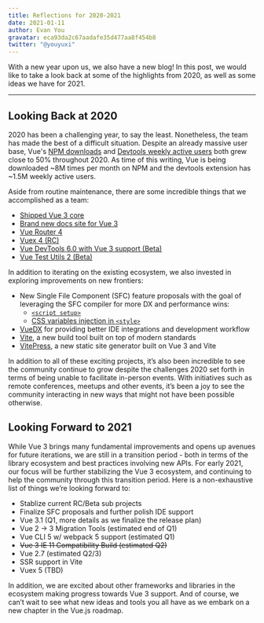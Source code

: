 ```yaml
---
title: Reflections for 2020-2021
date: 2021-01-11
author: Evan You
gravatar: eca93da2c67aadafe35d477aa8f454b8
twitter: "@youyuxi"
---
```


With a new year upon us, we also have a new blog! In this post, we would like to take a look back at some of the highlights from 2020, as well as some ideas we have for 2021.

---

## Looking Back at 2020

2020 has been a challenging year, to say the least. Nonetheless, the team has made the best of a difficult situation. Despite an already massive user base, Vue's [NPM downloads](https://npm-stat.com/charts.html?package=vue&from=2020-01-01&to=2020-12-31) and [Devtools weekly active users](https://chrome-stats.com/d/nhdogjmejiglipccpnnnanhbledajbpd) both grew close to 50% throughout 2020. As time of this writing, Vue is being downloaded ~8M times per month on NPM and the devtools extension has ~1.5M weekly active users.

Aside from routine maintenance, there are some incredible things that we accomplished as a team:

- [Shipped Vue 3 core](https://github.com/vuejs/vue-next/releases/tag/v3.0.0)
- [Brand new docs site for Vue 3](https://v3.vuejs.org/)
- [Vue Router 4](https://github.com/vuejs/vue-router-next/releases/tag/v4.0.0)
- [Vuex 4 (RC)](https://next.vuex.vuejs.org/)
- [Vue DevTools 6.0 with Vue 3 support (Beta)](https://chrome.google.com/webstore/detail/vuejs-devtools/ljjemllljcmogpfapbkkighbhhppjdbg)
- [Vue Test Utils 2 (Beta)](https://vue-test-utils.vuejs.org/v2/guide/introduction.html)

In addition to iterating on the existing ecosystem, we also invested in exploring improvements on new frontiers:

- New Single File Component (SFC) feature proposals with the goal of leveraging the SFC compiler for more DX and performance wins:
  - [`<script setup>`](https://github.com/vuejs/rfcs/pull/227)
  - [CSS variables injection in `<style>`](https://github.com/vuejs/rfcs/pull/231)
- [VueDX](https://github.com/znck/vue-developer-experience) for providing better IDE integrations and development workflow
- [Vite](http://vitejs.dev/), a new build tool built on top of modern standards
- [VitePress](https://vitepress.vuejs.org/), a new static site generator built on Vue 3 and Vite

In addition to all of these exciting projects, it’s also been incredible to see the community continue to grow despite the challenges 2020 set forth in terms of being unable to facilitate in-person events. With initiatives such as remote conferences, meetups and other events, it’s been a joy to see the community interacting in new ways that might not have been possible otherwise.

## Looking Forward to 2021

While Vue 3 brings many fundamental improvements and opens up avenues for future iterations, we are still in a transition period - both in terms of the library ecosystem and best practices involving new APIs. For early 2021, our focus will be further stabilizing the Vue 3 ecosystem, and continuing to help the community through this transition period. Here is a non-exhaustive list of things we’re looking forward to:

- Stablize current RC/Beta sub projects
- Finalize SFC proposals and further polish IDE support
- Vue 3.1 (Q1, more details as we finalize the release plan)
- Vue 2 → 3 Migration Tools (estimated end of Q1)
- Vue CLI 5 w/ webpack 5 support (estimated Q1)
- ~~Vue 3 IE 11 Compatibility Build (estimated Q2)~~
- Vue 2.7 (estimated Q2/3)
- SSR support in Vite
- Vuex 5 (TBD)

In addition, we are excited about other frameworks and libraries in the ecosystem making progress towards Vue 3 support. And of course, we can’t wait to see what new ideas and tools you all have as we embark on a new chapter in the Vue.js roadmap.
